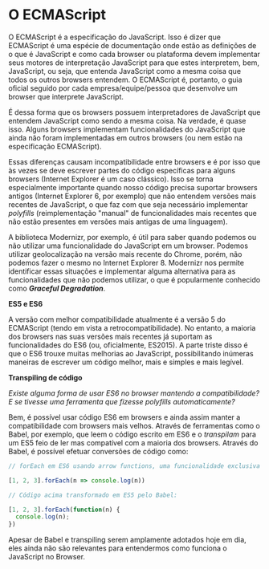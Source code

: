 # O ECMAScript

O ECMAScript é a especificação do JavaScript. Isso é dizer que ECMAScript é uma espécie de documentação onde estão as definições de o que é JavaScript e como cada browser ou plataforma devem implementar seus motores de interpretação JavaScript para que estes interpretem, bem, JavaScript, ou seja, que entenda JavaScript como a mesma coisa que todos os outros browsers entendem. O ECMAScript é, portanto, o guia oficial seguido por cada empresa/equipe/pessoa que desenvolve um browser que interprete JavaScript.

É dessa forma que os browsers possuem interpretadores de JavaScript que entendem JavaScript como sendo a mesma coisa. Na verdade, é quase isso. Alguns browsers implementam funcionalidades do JavaScript que ainda não foram implementadas em outros browsers \(ou nem estão na especificação ECMAScript\).

Essas diferenças causam incompatibilidade entre browsers e é por isso que às vezes se deve escrever partes do código específicas para alguns browsers \(Internet Explorer é um caso clássico\). Isso se torna especialmente importante quando nosso código precisa suportar browsers antigos \(Internet Explorer 6, por exemplo\) que não entendem versões mais recentes de JavaScript, o que faz com que seja necessário implementar _polyfills_ \(reimplementação "manual" de funcionalidades mais recentes que não estão presentes em versões mais antigas de uma linguagem\).

A biblioteca Modernizr, por exemplo, é útil para saber quando podemos ou não utilizar uma funcionalidade do JavaScript em um browser. Podemos utilizar geolocalização na versão mais recente do Chrome, porém, não podemos fazer o mesmo no Internet Explorer 8. Modernizr nos permite identificar essas situações e implementar alguma alternativa para as funcionalidades que não podemos utilizar, o que é popularmente conhecido como _**Graceful Degradation**_.

**ES5 e ES6**

A versão com melhor compatibilidade atualmente é a versão 5 do ECMAScript \(tendo em vista a retrocompatibilidade\). No entanto, a maioria dos browsers nas suas versões mais recentes já suportam as funcionalidades do ES6 \(ou, oficialmente, ES2015\). A parte triste disso é que o ES6 trouxe muitas melhorias ao JavaScript, possibilitando inúmeras maneiras de escrever um código melhor, mais e simples e mais legível.

**Transpiling de código**

_Existe alguma forma de usar ES6 no browser mantendo a compatibilidade? E se tivesse uma ferramenta que fizesse polyfills automaticamente?_

Bem, é possível usar código ES6 em browsers e ainda assim manter a compatibilidade com browsers mais velhos. Através de ferramentas como o Babel, por exemplo, que leem o código escrito em ES6 e o _transpilam_ para um ES5 feio de ler mas compatível com a maioria dos browsers. Através do Babel, é possível efetuar conversões de código como:

```js
// forEach em ES6 usando arrow functions, uma funcionalidade exclusiva do ES6

[1, 2, 3].forEach(n => console.log(n))
```

```js
// Código acima transformado em ES5 pelo Babel:

[1, 2, 3].forEach(function(n) {
  console.log(n);
})
```

Apesar de Babel e transpiling serem amplamente adotados hoje em dia, eles ainda não são relevantes para entendermos como funciona o JavaScript no Browser.

